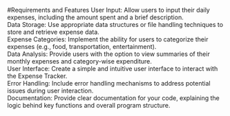 #Requirements and Features
 User Input: Allow users to input their daily expenses, including the amount spent and a brief 
description.<br>
 Data Storage: Use appropriate data structures or file handling techniques to store and retrieve 
expense data.<br>
 Expense Categories: Implement the ability for users to categorize their expenses (e.g., food, 
transportation, entertainment).<br>
 Data Analysis: Provide users with the option to view summaries of their monthly expenses and 
category-wise expenditure.<br>
 User Interface: Create a simple and intuitive user interface to interact with the Expense 
Tracker.<br>
 Error Handling: Include error handling mechanisms to address potential issues during user 
interaction.<br>
 Documentation: Provide clear documentation for your code, explaining the logic behind key 
functions and overall program structure.
